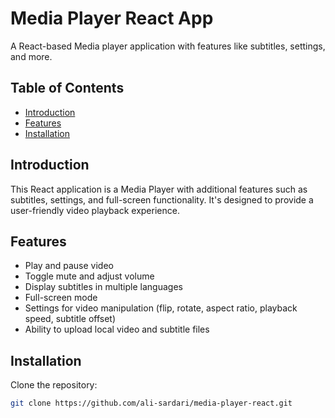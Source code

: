 # Media Player React App

A React-based Media player application with features like subtitles, settings, and more.

## Table of Contents

- [Introduction](#introduction)
- [Features](#features)
- [Installation](#installation)

## Introduction

This React application is a Media Player with additional features such as subtitles, settings, and full-screen functionality. It's designed to provide a user-friendly video playback experience.

## Features

- Play and pause video
- Toggle mute and adjust volume
- Display subtitles in multiple languages
- Full-screen mode
- Settings for video manipulation (flip, rotate, aspect ratio, playback speed, subtitle offset)
- Ability to upload local video and subtitle files

## Installation

Clone the repository:

   ```bash
   git clone https://github.com/ali-sardari/media-player-react.git
